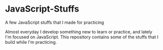 # JavaScript-Stuffs
A few JavaScript stuffs that I made for practicing

Almost everyday I develop something new to learn or practice, and lately I'm focused on JavaScript.
This repository contains some of the stuffs that I build while I'm practicing.
